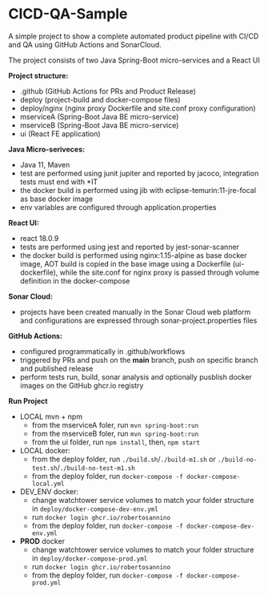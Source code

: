 # CICD-QA-Sample
A simple project to show a complete automated product pipeline with CI/CD and QA using GitHub Actions and SonarCloud.

The project consists of two Java Spring-Boot micro-services and a React UI

**Project structure:**
- .github       (GitHub Actions for PRs and Product Release)
- deploy        (project-build and docker-compose files)
- deploy/nginx  (nginx proxy Dockerfile and site.conf proxy configuration)
- mserviceA     (Spring-Boot Java BE micro-service)
- mserviceB     (Spring-Boot Java BE micro-service)
- ui            (React FE application)

**Java Micro-seriveces:**
- Java 11, Maven
- test are performed using junit jupiter and reported by jacoco,
  integration tests must end with *IT
- the docker build is performed using jib with eclipse-temurin:11-jre-focal
  as base docker image
- env variables are configured through application.properties

**React UI:**
- react 18.0.9
- tests are performed using jest and reported by jest-sonar-scanner
- the docker build is performed using nginx:1.15-alpine as base 
  docker image, AOT build is copied in the base
  image using a Dockerfile (ui-dockerfile), while the site.conf for nginx proxy
  is passed through volume definition in the docker-compose

**Sonar Cloud:**
- projects have been created manually in the Sonar Cloud web platform
  and configurations are expressed through sonar-project.properties
  files

**GitHub Actions:**
- configured programmatically in .github/workflows
- triggered by PRs and push on the **main** branch, push on specific branch
  and published release
- perform tests run, build, sonar analysis and optionally pusblish docker
images on the GitHub ghcr.io registry

**Run Project**
- LOCAL mvn + npm
    - from the mserviceA foler, run `mvn spring-boot:run`
    - from the mserviceB foler, run `mvn spring-boot:run`
    - from the ui folder, run `npm install`, then, `npm start`
- LOCAL docker:
    - from the deploy folder, run `./build.sh`/`./build-m1.sh` or `./build-no-test.sh`/`./build-no-test-m1.sh`
    - from the deploy folder, run
      `docker-compose -f docker-compose-local.yml`
- DEV_ENV docker:
    - change watchtower service volumes to match your folder structure 
      in `deploy/docker-compose-dev-env.yml`
    - run `docker login ghcr.io/robertosannino`  
    - from the deploy folder, run
      `docker-compose -f docker-compose-dev-env.yml` 
- **PROD** docker    
    - change watchtower service volumes to match your folder structure
      in `deploy/docker-compose-prod.yml`
    - run `docker login ghcr.io/robertosannino`  
    - from the deploy folder, run
      `docker-compose -f docker-compose-prod.yml` 
